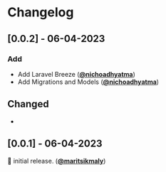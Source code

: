 # **Changelog**

## [0.0.2] - 06-04-2023
### Add
- Add Laravel Breeze ([**@nichoadhyatma**](https://github.com/nichoadhyatma))
- Add Migrations and Models ([**@nichoadhyatma**](https://github.com/nichoadhyatma))
## Changed
- 
## [0.0.1] - 06-04-2023
🌱 initial release. ([**@maritsikmaly**](https://github.com/maritsikmaly))
